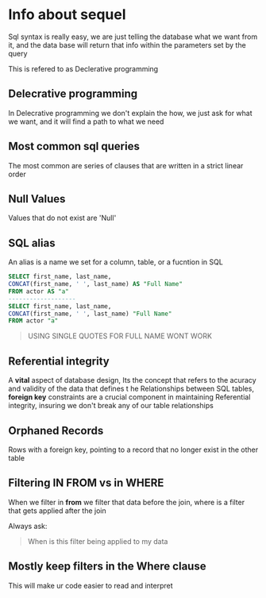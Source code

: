 # Info about sequel

Sql syntax is really easy, we are just telling the database what we want from it, and the data base will return that info within the parameters set by the query

This is refered to as Declerative programming

## Delecrative programming

In Delecrative programming we don't explain the how, we just ask for what we want, and it will find a path to what we need

## Most common sql queries

The most common are series of clauses that are written in a strict linear order

## Null Values

Values that do not exist are 'Null'

## SQL alias

An alias is a name we set for a column, table, or a fucntion in SQL

```sql
SELECT first_name, last_name, 
CONCAT(first_name, ' ', last_name) AS "Full Name"
FROM actor AS "a"
------------------- 
SELECT first_name, last_name, 
CONCAT(first_name, ' ', last_name) "Full Name"
FROM actor "a"
```
> USING SINGLE QUOTES FOR FULL NAME WONT WORK

## Referential integrity

A **vital** aspect of database design, Its the concept that refers to the acuracy and validity of the data that defines t he Relationships between SQL tables, **foreign key** constraints are a crucial component in maintaining Referential integrity, insuring we don't break any of our table relationships

## Orphaned Records

Rows with a foreign key, pointing to a record that no longer exist in the other table

## Filtering IN FROM vs in WHERE

When we filter in **from** we filter that data before the join, where is a filter that gets applied after the join

Always ask:
> When is this filter being applied to my data

## Mostly keep filters in the Where clause

This will make ur code easier to read and interpret